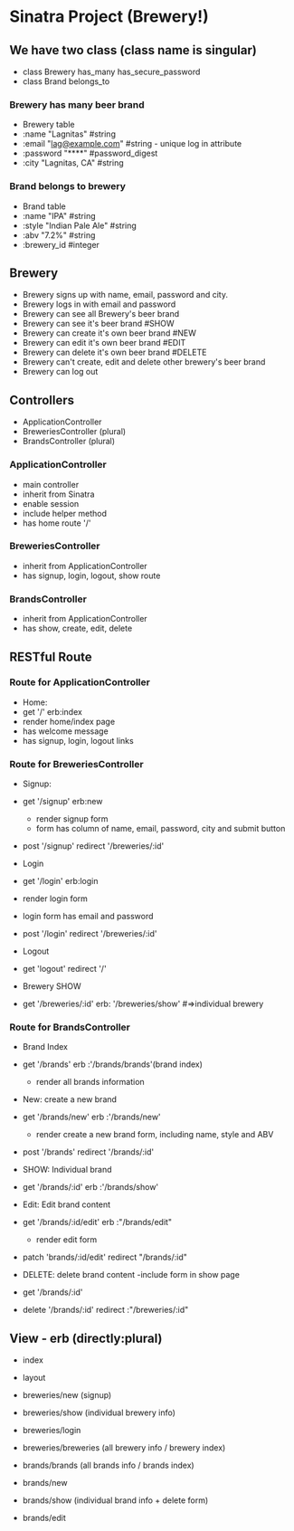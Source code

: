 # Sinatra Project (Brewery!)

## We have two class (class name is singular)
- class Brewery      has_many  has_secure_password
- class Brand        belongs_to

### Brewery has many beer brand
- Brewery table
- :name "Lagnitas"   #string
- :email  "lag@example.com"  #string - unique log in attribute
- :password "****"      #password_digest
- :city "Lagnitas, CA"  #string


### Brand belongs to brewery
- Brand table
- :name   "IPA"   #string
- :style  "Indian Pale Ale"     #string
- :abv    "7.2%"    #string
- :brewery_id       #integer

## Brewery
- Brewery signs up with name, email, password and city.
- Brewery logs in with email and password
- Brewery can see all Brewery's beer brand      
- Brewery can see it's beer brand               #SHOW
- Brewery can create it's own beer brand        #NEW
- Brewery can edit it's own beer brand          #EDIT
- Brewery can delete it's own beer brand        #DELETE
- Brewery can't create, edit and delete other brewery's beer brand
- Brewery can log out

## Controllers
- ApplicationController
- BreweriesController  (plural)
- BrandsController     (plural)


### ApplicationController
- main controller
- inherit from Sinatra
- enable session
- include helper method
- has home route '/'

### BreweriesController
- inherit from ApplicationController
- has signup, login, logout, show route

### BrandsController
- inherit from ApplicationController
- has show, create, edit, delete


## RESTful Route

### Route for ApplicationController
- Home:  
-  get '/'  erb:index  
  - render home/index page
  - has welcome message
  - has signup, login, logout links


### Route for BreweriesController
- Signup:  
 - get '/signup'    erb:new  
   - render signup form
   - form has column of name, email, password, city and submit button

 - post '/signup'   redirect '/breweries/:id'

- Login
 - get '/login'     erb:login    
  - render login form
  - login form has email and password
 - post '/login'    redirect '/breweries/:id'

- Logout
 - get 'logout'     redirect '/'  

- Brewery SHOW
 - get '/breweries/:id'  erb: '/breweries/show'  #=>individual brewery

### Route for BrandsController
- Brand Index
 - get '/brands'     erb :'/brands/brands'(brand index)
   - render all brands information

- New: create a new brand
 - get '/brands/new'  erb :'/brands/new'
   - render create a new brand form, including name, style and ABV
 - post '/brands'     redirect '/brands/:id'

- SHOW: Individual brand
 - get '/brands/:id'  erb :'/brands/show'

- Edit: Edit brand content
 - get '/brands/:id/edit'   erb :"/brands/edit"
   - render edit form
 - patch 'brands/:id/edit'  redirect "/brands/:id"

- DELETE: delete brand content -include form in show page
 - get '/brands/:id'
 - delete '/brands/:id'  redirect :"/breweries/:id"

## View - erb (directly:plural)
- index
- layout

- breweries/new  (signup)
- breweries/show (individual brewery info)
- breweries/login
- breweries/breweries (all brewery info / brewery index)

- brands/brands  (all brands info / brands index)
- brands/new
- brands/show  (individual brand info + delete form)
- brands/edit

